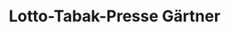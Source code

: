 ---
title: "Lotto-Tabak-Presse Gärtner"
url: /oerlinghausen/lotto-tabak-presse-gaertner/
shop: Kiosk
---